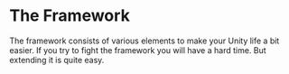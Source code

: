  # The Framework
 
The framework consists of various elements to make your Unity life a bit easier. If you try to fight the framework you will have a hard time. But extending it is quite easy.